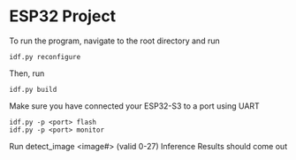# ESP32 Project

To run the program, navigate to the root directory and run

```
idf.py reconfigure
```

Then, run 

```
idf.py build
```

Make sure you have connected your ESP32-S3 to a port using UART

```
idf.py -p <port> flash
idf.py -p <port> monitor
```
Run detect_image <image#> (valid 0-27)
Inference Results should come out
